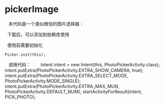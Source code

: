 # pickerImage
  
  本代码是一个类似微信的图片选择器：
   
   下载后，可以添加到依赖库使用
   
    使用前需要初始化
    
    Picker.init(this);
    
    调用代码：
        Intent intent = new Intent(this, PhotoPickerActivity.class);
        intent.putExtra(PhotoPickerActivity.EXTRA_SHOW_CAMERA, true);
        intent.putExtra(PhotoPickerActivity.EXTRA_SELECT_MODE, PhotoPickerActivity.MODE_SINGLE);
        intent.putExtra(PhotoPickerActivity.EXTRA_MAX_MUN, PhotoPickerActivity.DEFAULT_NUM);
        startActivityForResult(intent, PICK_PHOTO);
       
